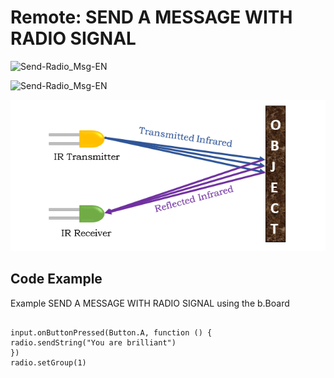 # Remote:  SEND A MESSAGE WITH RADIO SIGNAL

![Send-Radio_Msg-EN](https://github.com/Brilliant-Labs/bboard-tutorials-cards/blob/master/4_Remote/Remote1/Send-Radio_Msg-EN.png?raw=true "Send-Radio_Msg-EN")

![Send-Radio_Msg-EN](https://github.com/Brilliant-Labs/bboard-tutorials-v3/blob/master/bboard-tutorials-cards/4_Remote/Remote1/Send-Radio_Msg-EN.png?raw=true "Send-Radio_Msg-EN")

![Magic](https://github.com/Brilliant-Labs/bboard-tutorials-v3/blob/master/ir-distance/IRpic.png?raw=true "A magician's assistant")

## Code Example

Example SEND A MESSAGE WITH RADIO SIGNAL using the b.Board

```blocks

input.onButtonPressed(Button.A, function () {
radio.sendString("You are brilliant")
})
radio.setGroup(1)

```